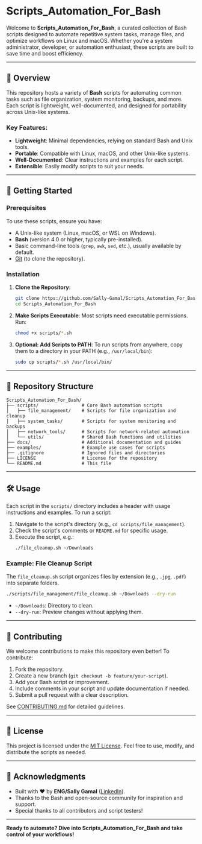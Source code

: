 # Scripts_Automation_For_Bash

Welcome to **Scripts_Automation_For_Bash**, a curated collection of Bash scripts designed to automate repetitive system tasks, manage files, and optimize workflows on Linux and macOS. Whether you're a system administrator, developer, or automation enthusiast, these scripts are built to save time and boost efficiency.

---

## 📖 Overview

This repository hosts a variety of **Bash** scripts for automating common tasks such as file organization, system monitoring, backups, and more. Each script is lightweight, well-documented, and designed for portability across Unix-like systems.

### Key Features:
- **Lightweight**: Minimal dependencies, relying on standard Bash and Unix tools.
- **Portable**: Compatible with Linux, macOS, and other Unix-like systems.
- **Well-Documented**: Clear instructions and examples for each script.
- **Extensible**: Easily modify scripts to suit your needs.

---

## 🚀 Getting Started

### Prerequisites
To use these scripts, ensure you have:
- A Unix-like system (Linux, macOS, or WSL on Windows).
- **Bash** (version 4.0 or higher, typically pre-installed).
- Basic command-line tools (`grep`, `awk`, `sed`, etc.), usually available by default.
- [Git](https://git-scm.com/downloads) (to clone the repository).

### Installation
1. **Clone the Repository**:
   ```bash
   git clone https://github.com/Sally-Gamal/Scripts_Automation_For_Bash.git
   cd Scripts_Automation_For_Bash
   ```

2. **Make Scripts Executable**:
   Most scripts need executable permissions. Run:
   ```bash
   chmod +x scripts/*.sh
   ```

3. **Optional: Add Scripts to PATH**:
   To run scripts from anywhere, copy them to a directory in your PATH (e.g., `/usr/local/bin`):
   ```bash
   sudo cp scripts/*.sh /usr/local/bin/
   ```

---

## 📂 Repository Structure

```
Scripts_Automation_For_Bash/
├── scripts/                # Core Bash automation scripts
│   ├── file_management/    # Scripts for file organization and cleanup
│   ├── system_tasks/       # Scripts for system monitoring and backups
│   ├── network_tools/      # Scripts for network-related automation
│   └── utils/              # Shared Bash functions and utilities
├── docs/                   # Additional documentation and guides
├── examples/               # Example use cases for scripts
├── .gitignore              # Ignored files and directories
├── LICENSE                 # License for the repository
└── README.md               # This file
```

---

## 🛠️ Usage

Each script in the `scripts/` directory includes a header with usage instructions and examples. To run a script:
1. Navigate to the script's directory (e.g., `cd scripts/file_management`).
2. Check the script's comments or `README.md` for specific usage.
3. Execute the script, e.g.:
   ```bash
   ./file_cleanup.sh ~/Downloads
   ```

### Example: File Cleanup Script
The `file_cleanup.sh` script organizes files by extension (e.g., `.jpg`, `.pdf`) into separate folders.
```bash
./scripts/file_management/file_cleanup.sh ~/Downloads --dry-run
```
- `~/Downloads`: Directory to clean.
- `--dry-run`: Preview changes without applying them.

---

## 🤝 Contributing

We welcome contributions to make this repository even better! To contribute:
1. Fork the repository.
2. Create a new branch (`git checkout -b feature/your-script`).
3. Add your Bash script or improvement.
4. Include comments in your script and update documentation if needed.
5. Submit a pull request with a clear description.

See [CONTRIBUTING.md](docs/CONTRIBUTING.md) for detailed guidelines.

---

## 📜 License

This project is licensed under the [MIT License](LICENSE). Feel free to use, modify, and distribute the scripts as needed.

---

## 🌟 Acknowledgments

- Built with ❤️ by **ENG/Sally Gamal** ([LinkedIn](https://www.linkedin.com/in/sally-gamal/)).
- Thanks to the Bash and open-source community for inspiration and support.
- Special thanks to all contributors and script testers!

---

**Ready to automate? Dive into Scripts_Automation_For_Bash and take control of your workflows!**
